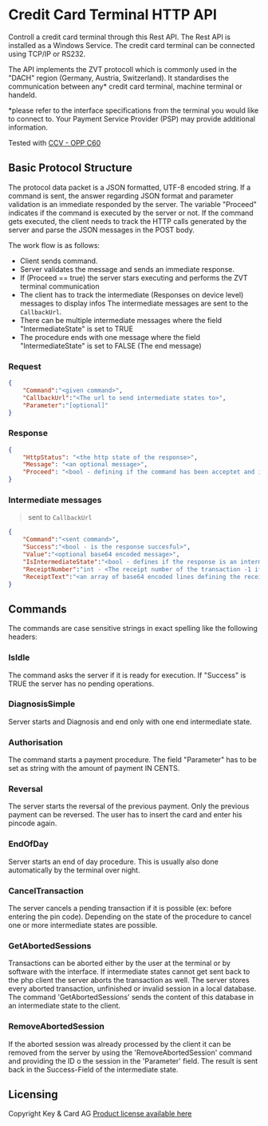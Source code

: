 # Credit Card Terminal HTTP API

Controll a credit card terminal through this Rest API.
The Rest API is installed as a Windows Service.
The credit card terminal can be connected using TCP/IP or RS232.

The API implements the ZVT protocoll which is commonly used in the "DACH" region (Germany, Austria, Switzerland). It standardises the communication between any* credit card terminal, machine terminal or handeld.

*please refer to the interface specifications from the terminal you would like to connect to.
Your Payment Service Provider (PSP) may provide additional information.

Tested with [CCV - OPP C60](https://www.ccv.eu/ch-de/home/produktuebersicht/terminals/automatenmodule/)

## Basic Protocol Structure

The protocol data packet is a JSON formatted, UTF-8 encoded string.
If a command is sent, the answer regarding JSON format and parameter validation is an immediate responded by the server.
The variable "Proceed" indicates if the command is executed by the server or not. If the command gets executed, the client needs to track the HTTP calls generated by the server and parse the JSON messages in the POST body.

The work flow is as follows:

- Client sends command.
- Server validates the message and sends an immediate response.
- If (Proceed == true) the server stars executing and performs the ZVT terminal communication
- The client has to track the intermediate (Responses on device level) messages to display infos
  The intermediate messages are sent to the `CallbackUrl`.
- There can be multiple intermediate messages where the field "IntermediateState" is set to TRUE
- The procedure ends with one message where the field "IntermediateState" is set to FALSE (The end message)

### Request

```json
{
    "Command":"<given command>",
    "CallbackUrl":"<The url to send intermediate states to>",
    "Parameter":"[optional]"
}
```

### Response

```json
{
	"HttpStatus": "<the http state of the response>",
	"Message": "<an optional message>",
	"Proceed": "<bool - defining if the command has been acceptet and is executed>"
}
```

### Intermediate messages

> sent to `CallbackUrl`

```json
{
    "Command":"<sent command>",
    "Success":"<bool - is the response succesful>",
    "Value":"<optional base64 encoded message>",
    "IsIntermediateState":"<bool - defines if the response is an intermediate state>",
    "ReceiptNumber":"int - <The receipt number of the transaction -1 if no receipt number was given>",
    "ReceiptText":"<an array of base64 encoded lines defining the receipt text>"
}
```

## Commands

The commands are case sensitive strings in exact spelling like the following headers:

### IsIdle

The command asks the server if it is ready for execution.
If "Success" is TRUE the server has no pending operations.

### DiagnosisSimple

Server starts and Diagnosis and end only with one end intermediate state.

### Authorisation

The command starts a payment procedure.
The field "Parameter" has to be set as string with the amount of payment IN CENTS.

### Reversal

The server starts the reversal of the previous payment. Only the previous payment can be reversed.
The user has to insert the card and enter his pincode again.

### EndOfDay

Server starts an end of day procedure. This is usually also done automatically by the terminal over night.

### CancelTransaction

The server cancels a pending transaction if it is possible (ex: before entering the pin code).
Depending on the state of the procedure to cancel one or more intermediate states are possible.

### GetAbortedSessions

Transactions can be aborted either by the user at the terminal or by software with the interface. If intermediate states cannot get sent back to the php client
the server aborts the transaction as well.
The server stores every aborted transaction, unfinished or invalid session in a local database. 
The command 'GetAbortedSessions' sends the content of this database in an intermediate state to the client.

### RemoveAbortedSession

If the aborted session was already processed by the client it can be removed from the server by using the 'RemoveAbortedSession' command and 
providing the ID o the session in the 'Parameter' field. The result is sent back in the Success-Field of the intermediate state.

## Licensing

Copyright Key & Card AG
[Product license available here](https://check24-7.in/kontakt/offerte)